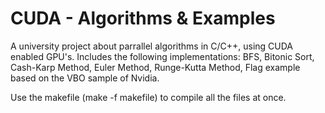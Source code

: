 # CUDA - Algorithms & Examples
A university project about parrallel algorithms in C/C++, using CUDA enabled GPU's.
Includes the following implementations: BFS, Bitonic Sort, Cash-Karp Method, Euler Method, Runge-Kutta Method, Flag example based on the VBO sample of Nvidia. 

Use the makefile (make -f makefile) to compile all the files at once.
